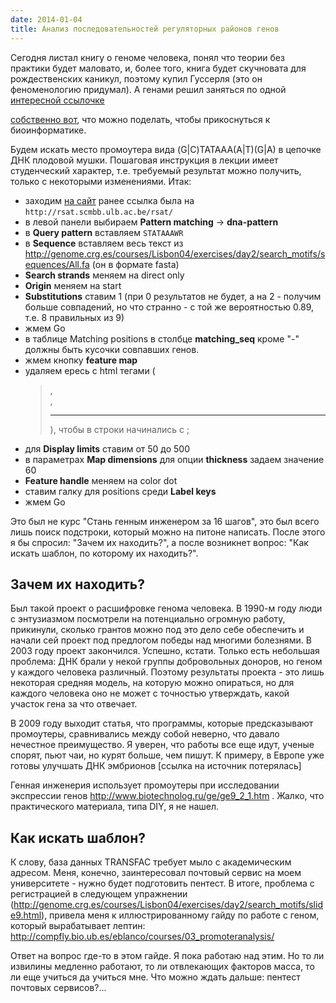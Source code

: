 ```yaml
---
date: 2014-01-04
title: Анализ последовательностей регуляторных районов генов 
---
```


Сегодня листал книгу о геноме человека, понял что теории без практики будет маловато, и, более того, книга будет скучновата для рождественских каникул, поэтому купил Гуссерля (это он феноменологию придумал). А генами решил заняться по одной [интересной ссылочке](http://genome.crg.es/courses/Lisbon04/)

[собственно вот](http://genome.crg.es/courses/Lisbon04/exercises/day2/search_motifs/slide7.html), что можно поделать, чтобы прикоснуться к биоинформатике.

Будем искать место промоутера вида (G|C)TATAAA(A|T)(G|A) в цепочке ДНК плодовой мушки. Пошаговая инструкция в лекции имеет студенческий характер, т.е. требуемый результат можно получить, только с некоторыми изменениями. Итак:

- заходим [на сайт](http://rsat.sb-roscoff.fr/) ранее ссылка была на `http://rsat.scmbb.ulb.ac.be/rsat/`
- в левой панели выбираем **Pattern matching** -> **dna-pattern**
- в **Query pattern** вставляем `STATAAAWR`
- в **Sequence** вставляем весь текст из http://genome.crg.es/courses/Lisbon04/exercises/day2/search_motifs/sequences/All.fa (он в формате fasta)
- **Search strands** меняем на direct only
- **Origin** меняем на start
- **Substitutions** ставим 1 (при 0 результатов не будет, а на 2 - получим больше совпадений, но что странно - с той же вероятностью 0.89, т.е. 8 правильных из 9)
- жмем Go
- в таблице Matching positions в столбце **matching_seq** кроме "-" должны быть кусочки совпавших генов.
- жмем кнопку **feature map**
- удаляем ересь с html тегами (<blockquote>,<br>,<hr>), чтобы в строки начинались с ;
- для **Display limits** ставим от 50 до 500
- в параметрах **Map dimensions** для опции **thickness** задаем значение 60
- **Feature handle** меняем на color dot
- ставим галку для positions среди **Label keys**
- жмем Go

Это был не курс "Стань генным инженером за 16 шагов", это был всего лишь поиск подстроки, который можно на питоне написать.
После этого я бы спросил: "Зачем их находить?", а после возникнет вопрос: "Как искать шаблон, по которому их находить?".


## Зачем их находить?

Был такой проект о расшифровке генома человека. В 1990-м году люди с энтузиазмом посмотрели на потенциально огромную работу, прикинули, сколько грантов можно под это дело себе обеспечить и начали сей проект под предлогом победы над многими болезнями. В 2003 году проект закончился. Успешно, кстати. Только есть небольшая проблема: ДНК брали у некой группы добровольных доноров, но геном у каждого человека различный. Поэтому результаты проекта - это лишь некоторая средняя модель, на которую можно опираться, но для каждого человека оно не может с точностью утверждать, какой участок гена за что отвечает.

В 2009 году выходит статья, что программы, которые предсказывают промоутеры, сравнивались между собой неверно, что давало нечестное преимущество. Я уверен, что работы все еще идут, ученые спорят, пьют чаи, но курят больше, чем пишут. К примеру, в Европе уже готовы улучшать ДНК эмбрионов [ссылка на источник потерялась]

Генная инженерия использует промоутеры при исследовании экспрессии генов http://www.biotechnolog.ru/ge/ge9_2_1.htm . Жалко, что практического материала, типа DIY, я не нашел.


## Как искать шаблон?

К слову, база данных TRANSFAC требует мыло с академическим адресом. Меня, конечно, заинтересовал почтовый сервис на моем университете - нужно будет подготовить пентест. В итоге, проблема с регистрацией в следующем упражнении (http://genome.crg.es/courses/Lisbon04/exercises/day2/search_motifs/slide9.html), привела меня к иллюстрированному гайду по работе с геном, который вырабатывает лептин: http://compfly.bio.ub.es/eblanco/courses/03_promoteranalysis/

Ответ на вопрос где-то в этом гайде. Я пока работаю над этим. Но то ли извилины медленно работают, то ли отвлекающих факторов масса, то ли еще учиться да учиться мне. Что можно ждать дальше: пентест почтовых сервисов?...